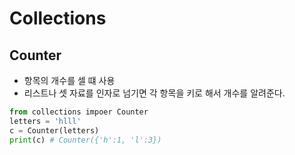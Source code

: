 # Collections
## Counter
- 항목의 개수를 셀 떄 사용 
- 리스트나 셋 자료를 인자로 넘기면 각 항목을 키로 해서 개수를 알려준다.
```python
from collections impoer Counter
letters = 'hlll'
c = Counter(letters)
print(c) # Counter({'h':1, 'l':3})
```